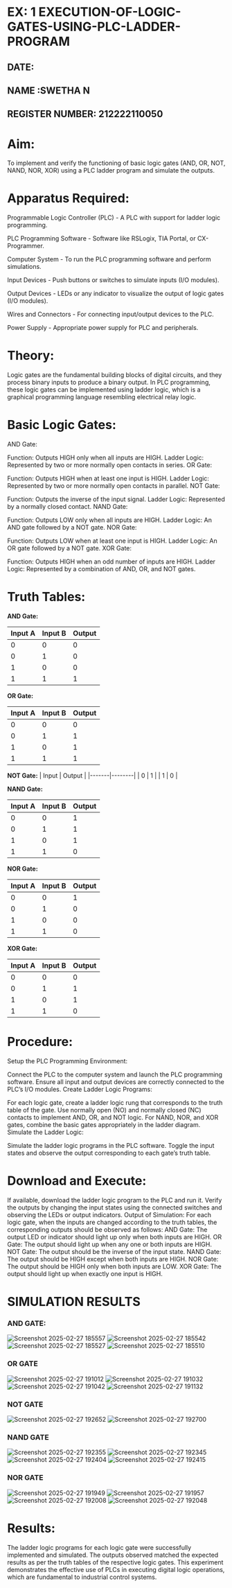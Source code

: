  #  EX: 1 EXECUTION-OF-LOGIC-GATES-USING-PLC-LADDER-PROGRAM
 
 ## DATE:
 ## NAME :SWETHA N
 ## REGISTER NUMBER: 212222110050

# Aim:
To implement and verify the functioning of basic logic gates (AND, OR, NOT, NAND, NOR, XOR) using a PLC ladder program and simulate the outputs.

# Apparatus Required:
Programmable Logic Controller (PLC) - A PLC with support for ladder logic programming.

PLC Programming Software - Software like RSLogix, TIA Portal, or CX-Programmer.

Computer System - To run the PLC programming software and perform simulations.

Input Devices - Push buttons or switches to simulate inputs (I/O modules).

Output Devices - LEDs or any indicator to visualize the output of logic gates (I/O modules).

Wires and Connectors - For connecting input/output devices to the PLC.

Power Supply - Appropriate power supply for PLC and peripherals.


# Theory:
Logic gates are the fundamental building blocks of digital circuits, and they process binary inputs to produce a binary output. In PLC programming, these logic gates can be implemented using ladder logic, which is a graphical programming language resembling electrical relay logic.

# Basic Logic Gates:
AND Gate:

Function: Outputs HIGH only when all inputs are HIGH.
Ladder Logic: Represented by two or more normally open contacts in series.
OR Gate:

Function: Outputs HIGH when at least one input is HIGH.
Ladder Logic: Represented by two or more normally open contacts in parallel.
NOT Gate:

Function: Outputs the inverse of the input signal.
Ladder Logic: Represented by a normally closed contact.
NAND Gate:

Function: Outputs LOW only when all inputs are HIGH.
Ladder Logic: An AND gate followed by a NOT gate.
NOR Gate:

Function: Outputs LOW when at least one input is HIGH.
Ladder Logic: An OR gate followed by a NOT gate.
XOR Gate:

Function: Outputs HIGH when an odd number of inputs are HIGH.
Ladder Logic: Represented by a combination of AND, OR, and NOT gates.
# Truth Tables:


**AND Gate:**

| Input A | Input B | Output |
|---------|---------|--------|
|   0     |   0     |   0    |
|   0     |   1     |   0    |
|   1     |   0     |   0    |
|   1     |   1     |   1    |

**OR Gate:**

| Input A | Input B | Output |
|---------|---------|--------|
|   0     |   0     |   0    |
|   0     |   1     |   1    |
|   1     |   0     |   1    |
|   1     |   1     |   1    |

**NOT Gate:**
| Input | Output |
|-------|--------|
|   0   |   1    |
|   1   |   0    |

**NAND Gate:**

| Input A | Input B | Output |
|---------|---------|--------|
|   0     |   0     |   1    |
|   0     |   1     |   1    |
|   1     |   0     |   1    |
|   1     |   1     |   0    |


**NOR Gate:**

| Input A | Input B | Output |
|---------|---------|--------|
|   0     |   0     |   1    |
|   0     |   1     |   0    |
|   1     |   0     |   0    |
|   1     |   1     |   0    |

**XOR Gate:**

| Input A | Input B | Output |
|---------|---------|--------|
|   0     |   0     |   0    |
|   0     |   1     |   1    |
|   1     |   0     |   1    |
|   1     |   1     |   0    |
 
# Procedure:
Setup the PLC Programming Environment:

Connect the PLC to the computer system and launch the PLC programming software.
Ensure all input and output devices are correctly connected to the PLC’s I/O modules.
Create Ladder Logic Programs:

For each logic gate, create a ladder logic rung that corresponds to the truth table of the gate.
Use normally open (NO) and normally closed (NC) contacts to implement AND, OR, and NOT logic.
For NAND, NOR, and XOR gates, combine the basic gates appropriately in the ladder diagram.
Simulate the Ladder Logic:

Simulate the ladder logic programs in the PLC software.
Toggle the input states and observe the output corresponding to each gate’s truth table.
# Download and Execute:

If available, download the ladder logic program to the PLC and run it.
Verify the outputs by changing the input states using the connected switches and observing the LEDs or output indicators.
Output of Simulation:
For each logic gate, when the inputs are changed according to the truth tables, the corresponding outputs should be observed as follows:
AND Gate: The output LED or indicator should light up only when both inputs are HIGH.
OR Gate: The output should light up when any one or both inputs are HIGH.
NOT Gate: The output should be the inverse of the input state.
NAND Gate: The output should be HIGH except when both inputs are HIGH.
NOR Gate: The output should be HIGH only when both inputs are LOW.
XOR Gate: The output should light up when exactly one input is HIGH.


# SIMULATION RESULTS 
### AND GATE:
![Screenshot 2025-02-27 185557](https://github.com/user-attachments/assets/dc94f8f9-b1cd-4170-9c03-7139dfb7e2cc)
![Screenshot 2025-02-27 185542](https://github.com/user-attachments/assets/3bd3ffab-0625-430e-bc32-337fb7316457)
![Screenshot 2025-02-27 185527](https://github.com/user-attachments/assets/5c7e72d3-9bd7-45c8-ba6d-d6e3eb038e8c)
![Screenshot 2025-02-27 185510](https://github.com/user-attachments/assets/5deb4b27-20e4-4737-a4f2-213d8937b4a8)

### OR GATE
![Screenshot 2025-02-27 191012](https://github.com/user-attachments/assets/1e55ad84-b812-4bdb-90ff-a505ef10159d)
![Screenshot 2025-02-27 191032](https://github.com/user-attachments/assets/7195415a-7769-4acb-a052-51de3abebcc1)
![Screenshot 2025-02-27 191042](https://github.com/user-attachments/assets/fdaaeab5-17f1-4b3b-8238-6fa1c6a675b9)
![Screenshot 2025-02-27 191132](https://github.com/user-attachments/assets/73f1706c-e076-4eb7-ab2c-e44deacb34c5)

### NOT GATE
![Screenshot 2025-02-27 192652](https://github.com/user-attachments/assets/7713bde7-9a2d-4cb7-b70f-8bdfab22c585)
![Screenshot 2025-02-27 192700](https://github.com/user-attachments/assets/7901bf7f-09bb-4211-b557-f88eaf22297d)

### NAND GATE
![Screenshot 2025-02-27 192355](https://github.com/user-attachments/assets/41708b7b-3d94-4e08-bdd9-1597cb32fe3b)
![Screenshot 2025-02-27 192345](https://github.com/user-attachments/assets/8bffc154-c88d-4a4a-9a1c-5f5fc27bf4ff)
![Screenshot 2025-02-27 192404](https://github.com/user-attachments/assets/57591a46-7c69-4bda-aa2d-096e50beea9f)
![Screenshot 2025-02-27 192415](https://github.com/user-attachments/assets/c6c4b705-3ed6-4e42-8d77-3ed2b4fb2201)

### NOR GATE
![Screenshot 2025-02-27 191949](https://github.com/user-attachments/assets/9ef0dbef-f3f1-4ac1-ada7-7d5fd314fa05)
![Screenshot 2025-02-27 191957](https://github.com/user-attachments/assets/78e535f4-bd07-4e78-a6d9-47fbae5ac89b)
![Screenshot 2025-02-27 192008](https://github.com/user-attachments/assets/7387f28f-b964-43c9-ae64-a153ae778d1d)
![Screenshot 2025-02-27 192048](https://github.com/user-attachments/assets/ad6210b9-c9bb-4000-a940-9894a8326183)

# Results:
The ladder logic programs for each logic gate were successfully implemented and simulated.
The outputs observed matched the expected results as per the truth tables of the respective logic gates.
This experiment demonstrates the effective use of PLCs in executing digital logic operations, which are fundamental to industrial control systems.
